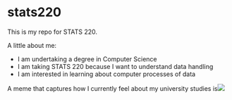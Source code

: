 # stats220

This is my repo for STATS 220. 

A little about me:

- I am undertaking a degree in Computer Science
- I am taking STATS 220 because I want to understand data handling
- I am interested in learning about computer processes of data

A meme that captures how I currently feel about my university studies is![](https://media.tenor.com/JQZPRf0YTicAAAAe/emoji-in-distress-emoji-sad.png)

